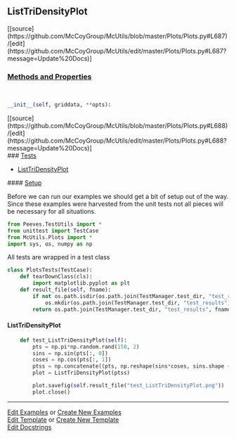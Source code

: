 ## <a id="McUtils.Plots.Plots.ListTriDensityPlot">ListTriDensityPlot</a> 
<div class="docs-source-link" markdown="1">
[[source](https://github.com/McCoyGroup/McUtils/blob/master/Plots/Plots.py#L687)/[edit](https://github.com/McCoyGroup/McUtils/edit/master/Plots/Plots.py#L687?message=Update%20Docs)]
</div>



<div class="collapsible-section">
 <div class="collapsible-section collapsible-section-header" markdown="1">
 
### <a class="collapse-link" data-toggle="collapse" href="#methods">Methods and Properties</a> <a class="float-right" data-toggle="collapse" href="#methods"><i class="fa fa-chevron-down"></i></a>

 </div>
 <div class="collapsible-section collapsible-section-body collapse" id="methods" markdown="1">

<a id="McUtils.Plots.Plots.ListTriDensityPlot.__init__" class="docs-object-method">&nbsp;</a> 
```python
__init__(self, griddata, **opts): 
```
<div class="docs-source-link" markdown="1">
[[source](https://github.com/McCoyGroup/McUtils/blob/master/Plots/Plots.py#L688)/[edit](https://github.com/McCoyGroup/McUtils/edit/master/Plots/Plots.py#L688?message=Update%20Docs)]
</div>

 </div>
</div>



<div class="collapsible-section">
 <div class="collapsible-section collapsible-section-header" markdown="1">
### <a class="collapse-link" data-toggle="collapse" href="#tests">Tests</a> <a class="float-right" data-toggle="collapse" href="#tests"><i class="fa fa-chevron-down"></i></a>
 </div>
<div class="collapsible-section collapsible-section-body collapse show" id="tests" markdown="1">

- [ListTriDensityPlot](#ListTriDensityPlot)

<div class="collapsible-section">
 <div class="collapsible-section collapsible-section-header" markdown="1">
#### <a class="collapse-link" data-toggle="collapse" href="#test-setup">Setup</a> <a class="float-right" data-toggle="collapse" href="#test-setup"><i class="fa fa-chevron-down"></i></a>
 </div>
 <div class="collapsible-section collapsible-section-body collapse" id="test-setup" markdown="1">

Before we can run our examples we should get a bit of setup out of the way.
Since these examples were harvested from the unit tests not all pieces
will be necessary for all situations.
```python
from Peeves.TestUtils import *
from unittest import TestCase
from McUtils.Plots import *
import sys, os, numpy as np
```

All tests are wrapped in a test class
```python
class PlotsTests(TestCase):
    def tearDownClass(cls):
        import matplotlib.pyplot as plt
    def result_file(self, fname):
        if not os.path.isdir(os.path.join(TestManager.test_dir, "test_results")):
            os.mkdir(os.path.join(TestManager.test_dir, "test_results"))
        return os.path.join(TestManager.test_dir, "test_results", fname)
```

 </div>
</div>

#### <a name="ListTriDensityPlot">ListTriDensityPlot</a>
```python
    def test_ListTriDensityPlot(self):
        pts = np.pi*np.random.rand(150, 2)
        sins = np.sin(pts[:, 0])
        coses = np.cos(pts[:, 1])
        ptss = np.concatenate((pts, np.reshape(sins*coses, sins.shape + (1,))), axis=1)
        plot = ListTriDensityPlot(ptss)

        plot.savefig(self.result_file("test_ListTriDensityPlot.png"))
        plot.close()
```

 </div>
</div>

___

[Edit Examples](https://github.com/McCoyGroup/McUtils/edit/gh-pages/ci/examples/McUtils/Plots/Plots/ListTriDensityPlot.md) or 
[Create New Examples](https://github.com/McCoyGroup/McUtils/new/gh-pages/?filename=ci/examples/McUtils/Plots/Plots/ListTriDensityPlot.md) <br/>
[Edit Template](https://github.com/McCoyGroup/McUtils/edit/gh-pages/ci/docs/McUtils/Plots/Plots/ListTriDensityPlot.md) or 
[Create New Template](https://github.com/McCoyGroup/McUtils/new/gh-pages/?filename=ci/docs/templates/McUtils/Plots/Plots/ListTriDensityPlot.md) <br/>
[Edit Docstrings](https://github.com/McCoyGroup/McUtils/edit/master/Plots/Plots.py#L687?message=Update%20Docs)